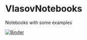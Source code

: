 # VlasovNotebooks

Notebooks with some examples

[![Binder](https://mybinder.org/badge_logo.svg)](https://mybinder.org/v2/gh/juliavlasov/VlasovNotebooks/master)
